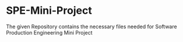 # SPE-Mini-Project
The given Repository contains the necessary files needed for Software Production Engineering Mini Project
